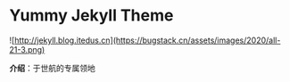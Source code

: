 # Yummy Jekyll Theme

![http://jekyll.blog.itedus.cn](https://bugstack.cn/assets/images/2020/all-21-3.png)
​

**介绍**：于世航的专属领地